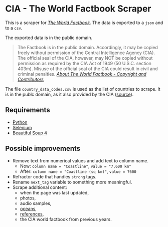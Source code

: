 # CIA - The World Factbook Scraper
This is a scraper for [*The World Factbook*](https://www.cia.gov/the-world-factbook/).
The data is exported to a `json` and to a `csv`.

The exported data is in the public domain.
> The Factbook is in the public domain. Accordingly, it may be copied freely without permission of the Central Intelligence Agency (CIA). The official seal of the CIA, however, may NOT be copied without permission as required by the CIA Act of 1949 (50 U.S.C. section 403m). Misuse of the official seal of the CIA could result in civil and criminal penalties.
*[About The World Factbook - Copyright and Contributors](https://www.cia.gov/the-world-factbook/about/copyright-and-contributors/)*

The file `country_data_codes.csv` is used as the list of countries to scrape.
It is in the publc domain, as it also provided by the CIA ([source](https://www.cia.gov/the-world-factbook/references/country-data-codes/)).

## Requirements
- [Python](https://www.python.org/)
- [Selenium](https://www.selenium.dev/)
- [Beautiful Soup 4](https://www.crummy.com/software/BeautifulSoup/)

## Possible improvements
- Remove text from numerical values and add text to column name.
    - Now: `column name = "Coastline"`, `value = "7,600 km"`
    - After: `column name = "Coastline (sq km)"`, `value = 7600`
- Refractor code that handles `strong` tags.
- Rename `next_tag` variable to something more meaningful.
- Scrape additional content:
    - when the page was last updated,
    - photos,
    - audio samples,
    - [oceans](https://www.cia.gov/the-world-factbook/oceans/atlantic-ocean/),
    - [references](https://www.cia.gov/the-world-factbook/references/),
    - the CIA world factbook from previous years.
